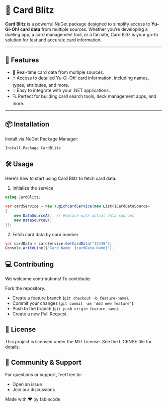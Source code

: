 # 🎴 Card Blitz

**Card Blitz** is a powerful NuGet package designed to simplify access to **Yu-Gi-Oh! card data** from multiple sources. Whether you’re developing a dueling app, a card management tool, or a fan site, Card Blitz is your go-to solution for fast and accurate card information.

---

## 🚀 Features

- 🔄 Real-time card data from multiple sources.
- 🃏 Access to detailed Yu-Gi-Oh! card information, including names, types, attributes, and more.
- 💡 Easy to integrate with your .NET applications.
- 🔍 Perfect for building card search tools, deck management apps, and more.

---

## 📦 Installation

Install via NuGet Package Manager:

```bash
Install-Package CardBlitz
```

## 🛠️ Usage
Here's how to start using Card Blitz to fetch card data:
1. Initialize the service
```csharp
using CardBlitz;

var cardService = new YugiohCardService(new List<ICardDataSource>
{
    new DataSourceA(), // Replace with actual data sources
    new DataSourceB()
});
```
2. Fetch card data by card number
```csharp
var cardData = cardService.GetCardData("12345");
Console.WriteLine($"Card Name: {cardData.Name}");
```
## 💻 Contributing
We welcome contributions! To contribute:

Fork the repository.
- Create a feature branch (`git checkout -b feature-name`).
- Commit your changes (`git commit -am 'Add new feature'`).
- Push to the branch (`git push origin feature-name`).
- Create a new Pull Request.

## 📄 License
This project is licensed under the MIT License. See the LICENSE file for details.

## 👥 Community & Support
For questions or support, feel free to:
- Open an issue
- Join our discussions

Made with ❤️ by fablecode
